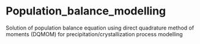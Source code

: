 # Population_balance_modelling
Solution of population balance equation using direct quadrature method of moments (DQMOM) for precipitation/crystallization process modelling
